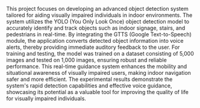 This project focuses on developing an advanced object detection system tailored for aiding visually impaired individuals in indoor environments. The system utilizes the YOLO (You Only Look Once) object detection model to accurately identify and track objects such as indoor signage, stairs, and pedestrians in real-time. By integrating the GTTS (Google Text-to-Speech) module, the application converts detected object information into voice alerts, thereby providing immediate auditory feedback to the user. For training and testing, the model was trained on a dataset consisting of 5,000 images and tested on 1,000 images, ensuring robust and reliable performance. This real-time guidance system enhances the mobility and situational awareness of visually impaired users, making indoor navigation safer and more efficient. The experimental results demonstrate the system's rapid detection capabilities and effective voice guidance, showcasing its potential as a valuable tool for improving the quality of life for visually impaired individuals.
